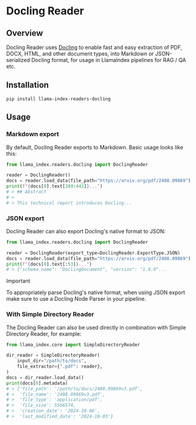 # Docling Reader

## Overview

Docling Reader uses [Docling](https://github.com/DS4SD/docling) to enable fast and easy extraction of PDF, DOCX, HTML, and other document types, into Markdown or JSON-serialized Docling format, for usage in LlamaIndex pipelines for RAG / QA etc.

## Installation

```console
pip install llama-index-readers-docling
```

## Usage

### Markdown export

By default, Docling Reader exports to Markdown. Basic usage looks like this:

```python
from llama_index.readers.docling import DoclingReader

reader = DoclingReader()
docs = reader.load_data(file_path="https://arxiv.org/pdf/2408.09869")
print(f"{docs[0].text[389:442]}...")
# > ## Abstract
# >
# > This technical report introduces Docling...
```

### JSON export

Docling Reader can also export Docling's native format to JSON:

```python
from llama_index.readers.docling import DoclingReader

reader = DoclingReader(export_type=DoclingReader.ExportType.JSON)
docs = reader.load_data(file_path="https://arxiv.org/pdf/2408.09869")
print(f"{docs[0].text[:53]}...")
# > {"schema_name": "DoclingDocument", "version": "1.0.0"...
```

> [!IMPORTANT]
> To appropriately parse Docling's native format, when using JSON export make sure
> to use a Docling Node Parser in your pipeline.

### With Simple Directory Reader

The Docling Reader can also be used directly in combination with Simple Directory Reader, for example:

```python
from llama_index.core import SimpleDirectoryReader

dir_reader = SimpleDirectoryReader(
    input_dir="/path/to/docs",
    file_extractor={".pdf": reader},
)
docs = dir_reader.load_data()
print(docs[0].metadata)
# > {'file_path': '/path/to/docs/2408.09869v3.pdf',
# >  'file_name': '2408.09869v3.pdf',
# >  'file_type': 'application/pdf',
# >  'file_size': 5566574,
# >  'creation_date': '2024-10-06',
# >  'last_modified_date': '2024-10-03'}
```
